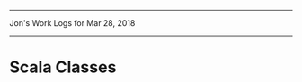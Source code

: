 *****************************************************************

Jon's Work Logs for Mar 28, 2018

*****************************************************************

# Scala Classes

